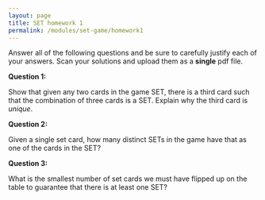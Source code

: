 ```yaml
---
layout: page
title: SET homework 1
permalink: /modules/set-game/homework1
---
```


Answer all of the following questions and be sure to carefully justify each of your answers.
Scan your solutions and upload them as a **single** pdf file.

**Question 1:**

Show that given any two cards in the game SET, there is a third card such that the combination of three cards is a SET.  Explain why the third card is *unique*.

**Question 2:**

Given a single set card, how many distinct SETs in the game have that as one of the cards in the SET?

**Question 3:**

What is the smallest number of set cards we must have flipped up on the table to guarantee that there is at least one SET?

